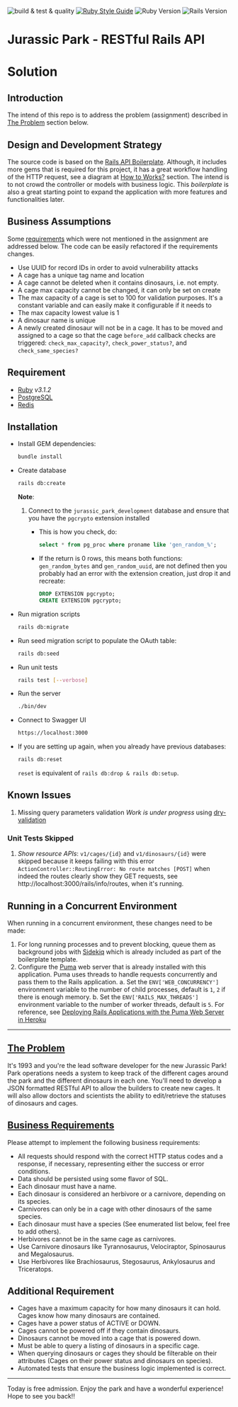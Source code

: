 ![build & test & quality](https://github.com/cousins-factory/rails-api-boilerplate/actions/workflows/main.yml/badge.svg?branch=main)
[![Ruby Style Guide](https://img.shields.io/badge/code_style-rubocop-brightgreen.svg)](https://github.com/rubocop/rubocop)
![Ruby Version](https://img.shields.io/badge/ruby_version-3.1.2-blue.svg)
![Rails Version](https://img.shields.io/badge/rails_version-7.0.4-c52f24.svg)

# Jurassic Park - RESTful Rails API

# Solution

## Introduction

The intend of this repo is to address the problem (assignment) described in [The Problem](#the-problem) section below.

## Design and Development Strategy

The source code is based on the [Rails API Boilerplate](https://github.com/shftco/rails-api-boilerplate). Although, it includes more gems that is required for this project, it has a great workflow handling of the HTTP request, see a diagram at [How to Works?](https://github.com/shftco/rails-api-boilerplate#how-to-works) section. The intend is to not crowd the controller or models with business logic. This _boilerplate_ is also a great starting point to expand the application with more features and functionalities later.

## Business Assumptions

Some [requirements](#business-requirements) which were not mentioned in the assignment are addressed below. The code can be easily refactored if the requirements changes.

* Use UUID for record IDs in order to avoid vulnerability attacks
* A cage has a unique tag name and location
* A cage cannot be deleted when it contains dinosaurs, i.e. not empty.
* A cage max capacity cannot be changed, it can only be set on create
* The max capacity of a cage is set to 100 for validation purposes. It's a constant variable and can easily make it configurable if it needs to
* The max capacity lowest value is 1
* A dinosaur name is unique
* A newly created dinosaur will not be in a cage. It has to be moved and assigned to a cage so that the cage `before_add` callback checks are triggered: `check_max_capacity?`, `check_power_status?`, and `check_same_species?`

## Requirement

- [Ruby](https://rvm.io/) *v3.1.2*
- [PostgreSQL](https://www.postgresql.org/)
- [Redis](https://redis.io/)

## Installation

- Install GEM dependencies:

  ```bash
  bundle install
  ```

- Create database

  ```bash
  rails db:create
  ```

  **Note**:
  1. Connect to the `jurassic_park_development` database and ensure that you have the `pgcrypto` extension installed
     - This is how you check, do:

       ```SQL
       select * from pg_proc where proname like 'gen_random_%';
       ```

     - If the return is 0 rows, this means both functions: `gen_random_bytes` and `gen_random_uuid`, are not defined then you probably had an error with the extension creation, just drop it and recreate:

       ```SQL
       DROP EXTENSION pgcrypto;
       CREATE EXTENSION pgcrypto;
       ```

- Run migration scripts

  ```bash
  rails db:migrate
  ```

- Run seed migration script to populate the OAuth table:

  ```bash
  rails db:seed
  ```

- Run unit tests

   ```bash
   rails test [--verbose]
   ```

- Run the server

   ```bash
   ./bin/dev
   ```

- Connect to Swagger UI

   ```bash
  https://localhost:3000
   ```

- If you are setting up again, when you already have previous databases:

  ```bash
  rails db:reset
  ```

  `reset` is equivalent of `rails db:drop & rails db:setup`.
  &nbsp;

## Known Issues

1. Missing query parameters validation
   _Work is under progress_ using [dry-validation](https://dry-rb.org/gems/dry-validation/1.8/)

### Unit Tests Skipped

1. _Show resource APIs_: `v1/cages/{id}` and `v1/dinosaurs/{id}` were skipped because it keeps failing with this error `ActionController::RoutingError: No route matches [POST]` when indeed the routes clearly show they GET requests, see http://localhost:3000/rails/info/routes, when it's running.

## Running in a Concurrent Environment

When running in a concurrent environment, these changes need to be made:

1. For long running processes and to prevent blocking, queue them as background jobs with [Sidekiq](https://github.com/mperham/sidekiq) which is already included as part of the boilerplate template.
2. Configure the [Puma](https://github.com/puma/puma) web server that is already installed with this application. Puma uses threads to handle requests concurrently and pass them to the Rails application.
  a. Set the `ENV['WEB_CONCURRENCY']` environment variable to the number of child processes, default is `1`, `2` if there is enough memory.
  b. Set the  `ENV['RAILS_MAX_THREADS']` environment variable to the number of worker threads, default is `5`.
  For reference, see [Deploying Rails Applications with the Puma Web Server in Heroku](https://devcenter.heroku.com/articles/deploying-rails-applications-with-the-puma-web-server)

---

## [The Problem](#the-problem)

It's 1993 and you're the lead software developer for the new Jurassic Park! Park operations needs a system to keep track of the different cages around the park and the different dinosaurs in each one. You'll need to develop a JSON formatted RESTful API to allow the builders to create new cages. It will also allow doctors and scientists the ability to edit/retrieve the statuses of dinosaurs and cages.

## [Business Requirements](#business-requirements)

Please attempt to implement the following business requirements:

- All requests should respond with the correct HTTP status codes and a response, if necessary, representing either the success or error conditions.
- Data should be persisted using some flavor of SQL.
- Each dinosaur must have a name.
- Each dinosaur is considered an herbivore or a carnivore, depending on its species.
- Carnivores can only be in a cage with other dinosaurs of the same species.
- Each dinosaur must have a species (See enumerated list below, feel free to add others).
- Herbivores cannot be in the same cage as carnivores.
- Use Carnivore dinosaurs like Tyrannosaurus, Velociraptor, Spinosaurus and Megalosaurus.
- Use Herbivores like Brachiosaurus, Stegosaurus, Ankylosaurus and Triceratops.

## Additional Requirement

- Cages have a maximum capacity for how many dinosaurs it can hold. Cages know how many dinosaurs are contained.
- Cages have a power status of ACTIVE or DOWN.
- Cages cannot be powered off if they contain dinosaurs.
- Dinosaurs cannot be moved into a cage that is powered down.
- Must be able to query a listing of dinosaurs in a specific cage.
- When querying dinosaurs or cages they should be filterable on their attributes (Cages on their power status and dinosaurs on species).
- Automated tests that ensure the business logic implemented is correct.

----

Today is free admission. Enjoy the park and have a wonderful experience! Hope to see you back!!

